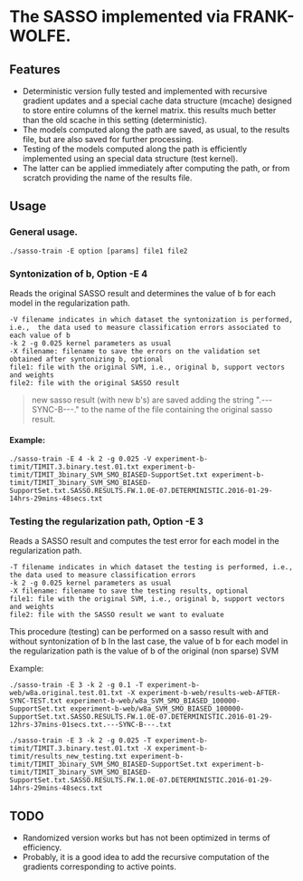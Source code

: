  
# The SASSO implemented via FRANK-WOLFE.

## Features
* Deterministic version fully tested and implemented with recursive gradient updates and a special cache data structure (mcache) designed to store entire columns of the kernel matrix. this results much better than the old scache in this setting (deterministic).
* The models computed along the path are saved, as usual, to the results file, but are also saved for further processing.
* Testing of the models computed along the path is efficiently implemented using an special data structure (test kernel).
* The latter can be applied immediately after computing the path, or from scratch providing the name of the results file.


## Usage

### General usage.

    ./sasso-train -E option [params] file1 file2

### Syntonization of b, Option  -E 4

Reads the original SASSO result and determines the value of b for each model in the regularization path.

	-V filename indicates in which dataset the syntonization is performed, i.e.,  the data used to measure classification errors associated to each value of b
	-k 2 -g 0.025 kernel parameters as usual
	-X filename: filename to save the errors on the validation set obtained after syntonizing b, optional
	file1: file with the original SVM, i.e., original b, support vectors and weights
	file2: file with the original SASSO result

> new sasso result (with new b's) are saved adding the string ".---SYNC-B---." to the name of the file containing the original sasso result.

#### Example:

	./sasso-train -E 4 -k 2 -g 0.025 -V experiment-b-timit/TIMIT.3.binary.test.01.txt experiment-b-timit/TIMIT_3binary_SVM_SMO_BIASED-SupportSet.txt experiment-b-timit/TIMIT_3binary_SVM_SMO_BIASED-SupportSet.txt.SASSO.RESULTS.FW.1.0E-07.DETERMINISTIC.2016-01-29-14hrs-29mins-48secs.txt

### Testing the regularization path, Option  -E 3

Reads a SASSO result and computes the test error for each model in the regularization path.

	-T filename indicates in which dataset the testing is performed, i.e.,  the data used to measure classification errors
	-k 2 -g 0.025 kernel parameters as usual
	-X filename: filename to save the testing results, optional
	file1: file with the original SVM, i.e., original b, support vectors and weights
	file2: file with the SASSO result we want to evaluate

This procedure (testing) can be performed on a sasso result with and without syntonization of b
In the last case, the value of b for each model in the 	regularization path is the value of b of the original (non sparse) SVM

Example:

	./sasso-train -E 3 -k 2 -g 0.1 -T experiment-b-web/w8a.original.test.01.txt -X experiment-b-web/results-web-AFTER-SYNC-TEST.txt experiment-b-web/w8a_SVM_SMO_BIASED_100000-SupportSet.txt experiment-b-web/w8a_SVM_SMO_BIASED_100000-SupportSet.txt.SASSO.RESULTS.FW.1.0E-07.DETERMINISTIC.2016-01-29-12hrs-37mins-01secs.txt.---SYNC-B---.txt

	./sasso-train -E 3 -k 2 -g 0.025 -T experiment-b-timit/TIMIT.3.binary.test.01.txt -X experiment-b-timit/results_new_testing.txt experiment-b-timit/TIMIT_3binary_SVM_SMO_BIASED-SupportSet.txt experiment-b-timit/TIMIT_3binary_SVM_SMO_BIASED-SupportSet.txt.SASSO.RESULTS.FW.1.0E-07.DETERMINISTIC.2016-01-29-14hrs-29mins-48secs.txt

## TODO
* Randomized version works but has not been optimized in terms of efficiency.
* Probably, it is a good idea to add the recursive computation of the gradients corresponding to active points.



